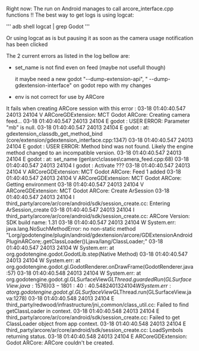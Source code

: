 Right now:
The run on Android manages to call arcore_interface.cpp functions !!
The best way to get logs is using logcat:

'''
adb shell
logcat | grep Godot
'''

Or using logcat as is but pausing it as soon as the camera usage notification has been clicked

The 2 current errors as listed in the log bellow are:

- set_name is not find even on feed (maybe not usefull though) 
    
    it maybe need a new godot "--dump-extension-api", " --dump-gdextension-interface" on godot repo with my changes

- env is not correct for use by ARCore

It fails when creating ARCore session with this error :
03-18 01:40:40.547 24013 24104 V ARCoreGDExtension: MCT Godot ARCore: Creating camera feed...
03-18 01:40:40.547 24013 24104 E godot   : USER ERROR: Parameter "mb" is null.
03-18 01:40:40.547 24013 24104 E godot   :    at: gdextension_classdb_get_method_bind (core/extension/gdextension_interface.cpp:1347)
03-18 01:40:40.547 24013 24104 E godot   : USER ERROR: Method bind was not found. Likely the engine method changed to an incompatible version.
03-18 01:40:40.547 24013 24104 E godot   :    at: set_name (gen\src\classes\camera_feed.cpp:68)
03-18 01:40:40.547 24013 24104 I godot   : Activate ???
03-18 01:40:40.547 24013 24104 V ARCoreGDExtension: MCT Godot ARCore: Feed 1 added
03-18 01:40:40.547 24013 24104 V ARCoreGDExtension: MCT Godot ARCore: Getting environment
03-18 01:40:40.547 24013 24104 V ARCoreGDExtension: MCT Godot ARCore: Create ArSession
03-18 01:40:40.547 24013 24104 I third_party/arcore/ar/core/android/sdk/session_create.cc: Entering ArSession_create
03-18 01:40:40.547 24013 24104 I third_party/arcore/ar/core/android/sdk/session_create.cc: ARCore Version: SDK build name: 1.31
03-18 01:40:40.547 24013 24104 W System.err: java.lang.NoSuchMethodError: no non-static method "Lorg/godotengine/plugin/android/gdextension/arcore/GDExtensionAndroidPluginARCore;.getClassLoader()Ljava/lang/ClassLoader;"
03-18 01:40:40.547 24013 24104 W System.err:    at org.godotengine.godot.GodotLib.step(Native Method)
03-18 01:40:40.547 24013 24104 W System.err:    at org.godotengine.godot.gl.GodotRenderer.onDrawFrame(GodotRenderer.java:57)
03-18 01:40:40.548 24013 24104 W System.err:    at org.godotengine.godot.gl.GLSurfaceView$GLThread.guardedRun(GLSurfaceView.java:1576)
03-18 01:40:40.548 24013 24104 W System.err:    at org.godotengine.godot.gl.GLSurfaceView$GLThread.run(GLSurfaceView.java:1278)
03-18 01:40:40.548 24013 24104 E third_party/redwood/infrastructure/jni_common/class_util.cc: Failed to find getClassLoader in context.
03-18 01:40:40.548 24013 24104 E third_party/arcore/ar/core/android/sdk/session_create.cc: Failed to get ClassLoader object from app context.
03-18 01:40:40.548 24013 24104 E third_party/arcore/ar/core/android/sdk/session_create.cc: LoadSymbols returning status.
03-18 01:40:40.548 24013 24104 E ARCoreGDExtension: Godot ARCore: ARCore couldn't be created.